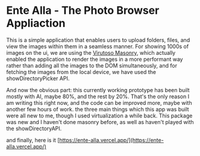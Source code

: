 # Ente Alla - The Photo Browser Appliaction

This is a simple application that enables users to upload folders, files, and view the images within them in a seamless manner. For showing 1000s of images on the ui, we are using the [Virutoso Masonry](https://virtuoso.dev/hello-masonry/), which actually enabled the application to render the images in a more performant way rather than adding all the images to the DOM simultaneously, and for fetching the images from the local device, we have used the showDirectoryPicker API.

And now the obvious part: this currently working prototype has been built mostly with AI, maybe 80%, and the rest by 20%. That's the only reason I am writing this right now, and the code can be improved more, maybe with another few hours of work. the three main things which this app was built were all new to me, though I used virtualization a while back. This package was new and I haven't done masonry before, as well as haven't played with the showDirectoryAPI.

and finally, here is it [https://ente-alla.vercel.app/](https://ente-alla.vercel.app/)

